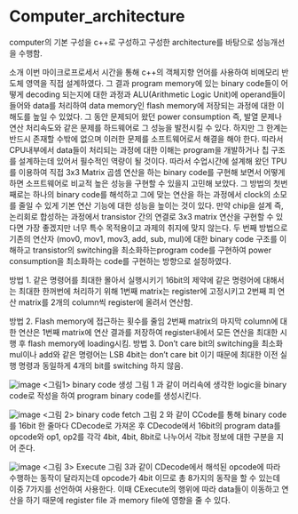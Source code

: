 # Computer_architecture
computer의 기본 구성을 c++로 구성하고 구성한 architecture를 바탕으로 성능개선을 수행함.

소개
이번 마이크로프로세서 시간을 통해 c++의 객체지향 언어를 사용하여 비메모리 반도체 영역을 직접 설계하였다. 그 결과 program memory에 있는 binary code들이 어떻게 decoding 되는지에 대한 과정과 ALU(Arithmetic Logic Unit)에 operand들이 들어와 data를 처리하여 data memory인 flash memory에 저장되는 과정에 대한 이해도를 높일 수 있었다.
 그 동안 문제되어 왔던 power consumption 즉, 발열 문제나 연산 처리속도와 같은 문제를 하드웨어로 그 성능을 발전시킬 수 있다. 하지만 그 한계는 반드시 존재할 수밖에 없으며 이러한 문제를 소프트웨어로서 해결을 해야 한다. 따라서 CPU내부에서 data들이 처리되는 과정에 대한 이해는 program을 개발하거나 칩 구조를 설계하는데 있어서 필수적인 역량이 될 것이다.
따라서 수업시간에 설계해 왔던 TPU를 이용하여 직접 3x3 Matrix 곱셈 연산을 하는 binary code를 구현해 보면서 어떻게 하면 소프트웨어로 비교적 높은 성능을 구현할 수 있을지 고민해 보았다.
그 방법의 첫번째로는 하나의 binary code를 해석하고 그에 맞는 연산을 하는 과정에서 clock의 소모를 줄일 수 있게 기본 연산 기능에 대한 성능을 높이는 것이 있다. 만약 chip을 설계 즉, 논리회로 합성하는 과정에서 transistor 간의 연결로 3x3 matrix 연산을 구현할 수 있다면 가장 좋겠지만 너무 특수 목적용이고 과제의 취지에 맞지 않는다.
두 번째 방법으로 기존의 연산자 (mov0, mov1, mov3, add, sub, mul)에 대한 binary code 구조를 이해하고 transistor의 switching을 최소화하는program code를 구현하여 power consumption을 최소화하는 code를 구현하는 방향으로 설정하였다.

방법 1. 같은 명령어를 최대한 몰아서 실행시키기
16bit의 제약에 같은 명령어에 대해서는 최대한 한꺼번에 처리하기 위해 1번째 matrix는 register에 고정시키고 2번째 피 연산 matrix를 2개의 column씩 register에 올려서 연산함.

방법 2. Flash memory에 접근하는 횟수를 줄임
2번째 matrix의 마지막 column에 대한 연산은 1번째 matrix에 연산 결과를 저장하여 register내에서 모든 연산을 최대한 시행 후 flash memory에 loading시킴.
방법 3. Don’t care bit의 switching을 최소화
mul이나 add와 같은 명령어는 LSB 4bit는 don’t care bit 이기 때문에 최대한 이전 실행 명령과 동일하게 4개의 bit를 switching 하지 않음.


![image](https://user-images.githubusercontent.com/58467557/70104215-b23a1f80-1680-11ea-8dd6-672dbe02798d.png)
<그림1> binary code 생성
그림 1 과 같이 머리속에 생각한 logic을 binary code로 작성을 하여 program binary code를 생성시킨다.

![image](https://user-images.githubusercontent.com/58467557/70104220-b49c7980-1680-11ea-800a-86afa59d1125.png)
<그림 2> binary code fetch
그림 2 와 같이 CCode를 통해 binary code를 16bit 한 줄마다 CDecode로 가져온 후 CDecode에서 16bit의 program data를 opcode와 op1, op2를 각각 4bit, 4bit, 8bit로 나누어서 각bit 정보에 대한 구분을 지어 준다.

![image](https://user-images.githubusercontent.com/58467557/70104231-ba925a80-1680-11ea-81a7-55c4bf86d82e.png)
<그림 3> Execute
그림 3과 같이 CDecode에서 해석된 opcode에 따라 수행하는 동작이 달라지는데 opcode가 4bit 이므로 총 8가지의 동작을 할 수 있는데 이중 7가지를 선언하여 사용한다. 이때 CExecute의 행위에 따라 data들이 이동하고 연산을 하기 때문에 register file 과 memory file에 영향을 줄 수 있다.
